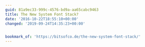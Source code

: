 ```yaml
---
guid: 81a9ec33-999c-4576-bd9a-aa65cabc9463
title: The New System Font Stack?
date: '2016-10-22T18:55:10+00:00'
changed: '2019-09-24T14:35:23+00:00'


bookmark_of: 'https://bitsofco.de/the-new-system-font-stack/'
---
```




